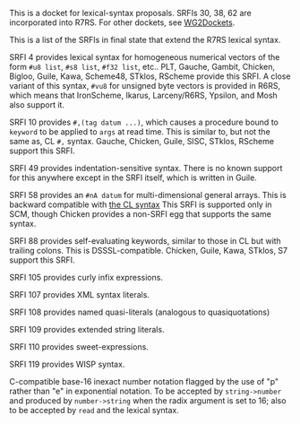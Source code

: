 This is a docket for lexical-syntax proposals.
SRFIs 30, 38, 62 are incorporated into R7RS.
For other dockets, see [WG2Dockets](WG2Dockets.md).

This is a list of the SRFIs in final state that extend the R7RS lexical syntax.

SRFI 4 provides lexical syntax for homogeneous numerical vectors
of the form `#u8 list`, `#s8 list`, `#f32 list`, etc.. 
PLT, Gauche, Gambit, Chicken, Bigloo, Guile, Kawa, Scheme48, STklos, RScheme provide this SRFI.
A close variant of this syntax, `#vu8` for unsigned byte vectors is provided in R6RS,
which means that IronScheme, Ikarus, Larceny/R6RS, Ypsilon, and Mosh also support it.

SRFI 10 provides `#,(tag datum ...)`, which causes a procedure bound to `keyword` to be applied
to `args` at read time.  This is similar to, but not the same as, CL `#,` syntax.
Gauche, Chicken, Guile, SISC, STklos, RScheme support this SRFI.

SRFI 49 provides indentation-sensitive syntax.
There is no known support for this anywhere except in the SRFI itself,
which is written in Guile.

SRFI 58 provides an `#nA datum` for multi-dimensional general arrays.
This is backward compatible with
[the CL syntax](http://www.lispworks.com/documentation/HyperSpec/Body/02_dhl.htm)
This SRFI is supported only in SCM,
though Chicken provides a non-SRFI egg that supports the same syntax.

SRFI 88 provides self-evaluating keywords, similar to those in CL but with trailing colons.  This is DSSSL-compatible.  Chicken, Guile, Kawa, STklos, S7 support this SRFI.

SRFI 105 provides curly infix expressions.

SRFI 107 provides XML syntax literals.

SRFI 108 provides named quasi-literals (analogous to quasiquotations)

SRFI 109 provides extended string literals.

SRFI 110 provides sweet-expressions.

SRFI 119 provides WISP syntax.

C-compatible base-16 inexact number notation
flagged by the use of "p" rather than "e" in exponential notation.
To be accepted by `string->number` and produced by `number->string` when the radix argument is set
to 16; also to be accepted by `read` and the lexical syntax.
